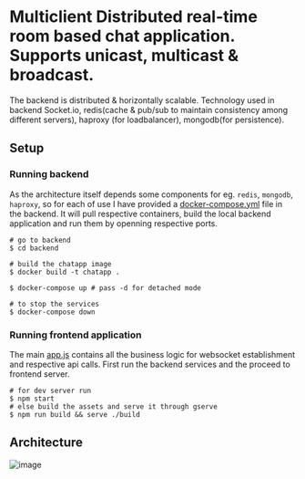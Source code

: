 # Multiclient Distributed real-time room based chat application. Supports unicast, multicast & broadcast.

The backend is distributed & horizontally scalable. Technology used in backend Socket.io, redis(cache & pub/sub to maintain consistency among different servers), haproxy (for loadbalancer), mongodb(for persistence).

## Setup

### Running backend

As the architecture itself depends some components for eg. `redis`, `mongodb`, `haproxy`, so for each of use I have provided a [docker-compose.yml](./backend/docker-compose.yml) file in the backend. It will pull respective containers, build the local backend application and run them by openning respective ports.

```shell
# go to backend
$ cd backend

# build the chatapp image
$ docker build -t chatapp .

$ docker-compose up # pass -d for detached mode

# to stop the services
$ docker-compose down
```

### Running frontend application

The main [app.js](./frontend/src/App.js) contains all the business logic for websocket establishment and respective api calls.
First run the backend services and the proceed to frontend server.

```shell
# for dev server run
$ npm start
# else build the assets and serve it through gserve
$ npm run build && serve ./build
```

## Architecture

![image](https://user-images.githubusercontent.com/41498427/115279105-e6be5680-a163-11eb-9c29-cc7e4738eab0.png)
